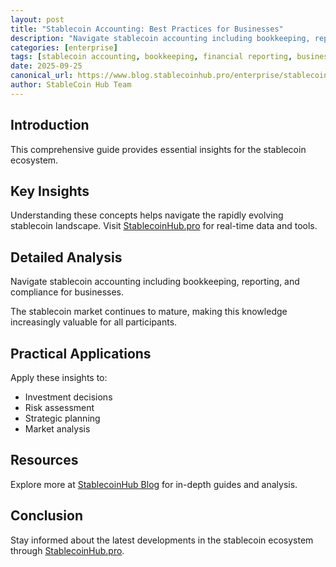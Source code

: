 ```yaml
---
layout: post
title: "Stablecoin Accounting: Best Practices for Businesses"
description: "Navigate stablecoin accounting including bookkeeping, reporting, and compliance for businesses."
categories: [enterprise]
tags: [stablecoin accounting, bookkeeping, financial reporting, business crypto]
date: 2025-09-25
canonical_url: https://www.blog.stablecoinhub.pro/enterprise/stablecoin-accounting/
author: StableCoin Hub Team
---
```


## Introduction

This comprehensive guide provides essential insights for the stablecoin ecosystem.

## Key Insights

Understanding these concepts helps navigate the rapidly evolving stablecoin landscape. Visit [StablecoinHub.pro](https://www.stablecoinhub.pro) for real-time data and tools.

## Detailed Analysis

Navigate stablecoin accounting including bookkeeping, reporting, and compliance for businesses.

The stablecoin market continues to mature, making this knowledge increasingly valuable for all participants.

## Practical Applications

Apply these insights to:
- Investment decisions
- Risk assessment
- Strategic planning
- Market analysis

## Resources

Explore more at [StablecoinHub Blog](https://www.blog.stablecoinhub.pro) for in-depth guides and analysis.

## Conclusion

Stay informed about the latest developments in the stablecoin ecosystem through [StablecoinHub.pro](https://www.stablecoinhub.pro).
